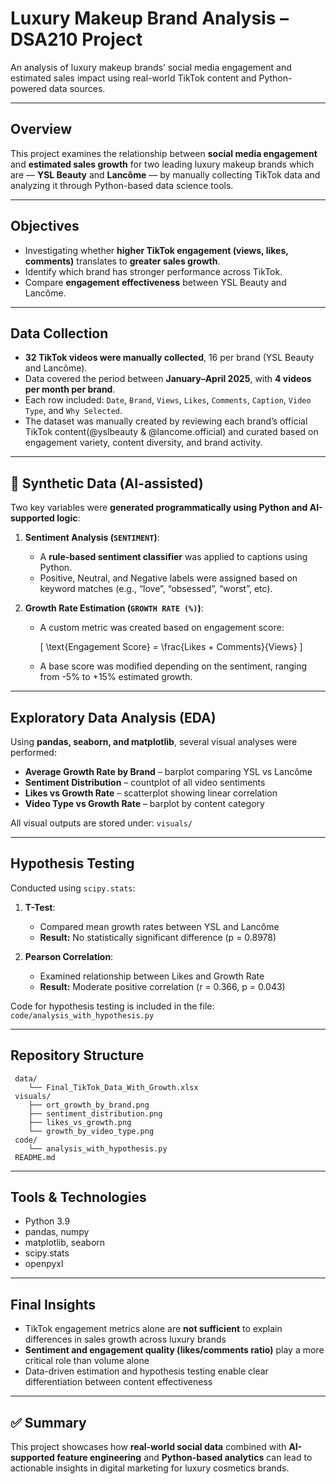 # Luxury Makeup Brand Analysis – DSA210 Project

An analysis of luxury makeup brands’ social media engagement and estimated sales impact using real-world TikTok content and Python-powered data sources.

---

## Overview
This project examines the relationship between **social media engagement** and **estimated sales growth** for two leading luxury makeup brands which are — **YSL Beauty** and **Lancôme** — by manually collecting TikTok data and analyzing it through Python-based data science tools.

---

## Objectives
- Investigating whether **higher TikTok engagement (views, likes, comments)** translates to **greater sales growth**.
- Identify which brand has stronger performance across TikTok.
- Compare **engagement effectiveness** between YSL Beauty and Lancôme.

---

## Data Collection
- **32 TikTok videos were manually collected**, 16 per brand (YSL Beauty and Lancôme).
- Data covered the period between **January–April 2025**, with **4 videos per month per brand**.
- Each row included: `Date`, `Brand`, `Views`, `Likes`, `Comments`, `Caption`, `Video Type`, and `Why Selected`.
- The dataset was manually created by reviewing each brand’s official TikTok content(@yslbeauty & @lancome.official) and curated based on engagement variety, content diversity, and brand activity.

---

## 🤖 Synthetic Data (AI-assisted)
Two key variables were **generated programmatically using Python and AI-supported logic**:

1. **Sentiment Analysis (`SENTIMENT`)**:
   - A **rule-based sentiment classifier** was applied to captions using Python.
   - Positive, Neutral, and Negative labels were assigned based on keyword matches (e.g., “love”, “obsessed”, “worst”, etc).

2. **Growth Rate Estimation (`GROWTH RATE (%)`)**:
   - A custom metric was created based on engagement score:
     
     \[ \text{Engagement Score} = \frac{Likes + Comments}{Views} \]

   - A base score was modified depending on the sentiment, ranging from -5% to +15% estimated growth.

---

## Exploratory Data Analysis (EDA)
Using **pandas, seaborn, and matplotlib**, several visual analyses were performed:

- **Average Growth Rate by Brand** – barplot comparing YSL vs Lancôme
- **Sentiment Distribution** – countplot of all video sentiments
- **Likes vs Growth Rate** – scatterplot showing linear correlation
- **Video Type vs Growth Rate** – barplot by content category

 All visual outputs are stored under: `visuals/`

---

## Hypothesis Testing
Conducted using `scipy.stats`:

1. **T-Test**:
   - Compared mean growth rates between YSL and Lancôme
   - **Result:** No statistically significant difference (p = 0.8978)

2. **Pearson Correlation**:
   - Examined relationship between Likes and Growth Rate
   - **Result:** Moderate positive correlation (r = 0.366, p = 0.043)

Code for hypothesis testing is included in the file: `code/analysis_with_hypothesis.py`

---

## Repository Structure
```
 data/
    └── Final_TikTok_Data_With_Growth.xlsx
 visuals/
    ├── ort_growth_by_brand.png
    ├── sentiment_distribution.png
    ├── likes_vs_growth.png
    └── growth_by_video_type.png
 code/
    └── analysis_with_hypothesis.py
 README.md
```

---

## Tools & Technologies
- Python 3.9
- pandas, numpy
- matplotlib, seaborn
- scipy.stats
- openpyxl

---

## Final Insights
- TikTok engagement metrics alone are **not sufficient** to explain differences in sales growth across luxury brands
- **Sentiment and engagement quality (likes/comments ratio)** play a more critical role than volume alone
- Data-driven estimation and hypothesis testing enable clear differentiation between content effectiveness

---

## ✅ Summary
This project showcases how **real-world social data** combined with **AI-supported feature engineering** and **Python-based analytics** can lead to actionable insights in digital marketing for luxury cosmetics brands.
